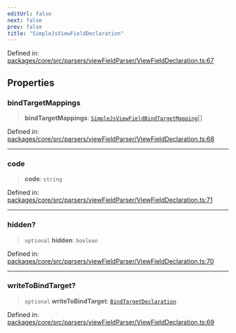 ```yaml
---
editUrl: false
next: false
prev: false
title: "SimpleJsViewFieldDeclaration"
---
```


Defined in: [packages/core/src/parsers/viewFieldParser/ViewFieldDeclaration.ts:67](https://github.com/mProjectsCode/obsidian-meta-bind-plugin/blob/43804cae2c305431d6768245a6348f2ee7f14fca/packages/core/src/parsers/viewFieldParser/ViewFieldDeclaration.ts#L67)

## Properties

### bindTargetMappings

> **bindTargetMappings**: [`SimpleJsViewFieldBindTargetMapping`](/obsidian-meta-bind-plugin-docs/api/interfaces/simplejsviewfieldbindtargetmapping/)[]

Defined in: [packages/core/src/parsers/viewFieldParser/ViewFieldDeclaration.ts:68](https://github.com/mProjectsCode/obsidian-meta-bind-plugin/blob/43804cae2c305431d6768245a6348f2ee7f14fca/packages/core/src/parsers/viewFieldParser/ViewFieldDeclaration.ts#L68)

***

### code

> **code**: `string`

Defined in: [packages/core/src/parsers/viewFieldParser/ViewFieldDeclaration.ts:71](https://github.com/mProjectsCode/obsidian-meta-bind-plugin/blob/43804cae2c305431d6768245a6348f2ee7f14fca/packages/core/src/parsers/viewFieldParser/ViewFieldDeclaration.ts#L71)

***

### hidden?

> `optional` **hidden**: `boolean`

Defined in: [packages/core/src/parsers/viewFieldParser/ViewFieldDeclaration.ts:70](https://github.com/mProjectsCode/obsidian-meta-bind-plugin/blob/43804cae2c305431d6768245a6348f2ee7f14fca/packages/core/src/parsers/viewFieldParser/ViewFieldDeclaration.ts#L70)

***

### writeToBindTarget?

> `optional` **writeToBindTarget**: [`BindTargetDeclaration`](/obsidian-meta-bind-plugin-docs/api/interfaces/bindtargetdeclaration/)

Defined in: [packages/core/src/parsers/viewFieldParser/ViewFieldDeclaration.ts:69](https://github.com/mProjectsCode/obsidian-meta-bind-plugin/blob/43804cae2c305431d6768245a6348f2ee7f14fca/packages/core/src/parsers/viewFieldParser/ViewFieldDeclaration.ts#L69)
